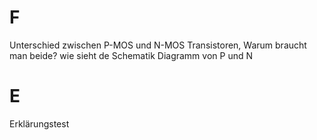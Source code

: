 # F

Unterschied zwischen P-MOS und N-MOS Transistoren, Warum braucht man beide? wie sieht de Schematik Diagramm von P und N

# E

Erklärungstest